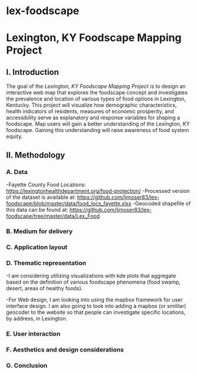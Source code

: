 # lex-foodscape
# Lexington, KY Foodscape Mapping Project

## I. Introduction
The goal of the *Lexington, KY Foodscape Mapping Project* is to design an interactive web map that explores the foodscape concept and investigates the prevalence and location of various types of food options in Lexington, Kentucky. This project will visualize how demographic characteristics, health indicators of residents, measures of economic prosperity, and accessibility serve as explanatory and response variables for shaping a foodscape. Map users will gain a better understanding of the Lexington, KY foodscape. Gaining this understanding will raise awareness of food system equity. 

## II. Methodology

### A. Data
-Fayette County Food Locations: https://lexingtonhealthdepartment.org/food-protection/ 
-Processed version of the dataset is available at: https://github.com/ljmoser83/lex-foodscape/blob/master/data/food_locs_fayette.xlsx
-Geocoded shapefile of this data can be found at: https://github.com/ljmoser83/lex-foodscape/tree/master/data/Lex_Food 

### B. Medium for delivery

### C. Application layout

### D. Thematic representation
-I am considering utilizing visualizations with kde plots that aggregate based on the definition of various foodscape phenomena (food swamp, desert, areas of healthy foods).

-For Web design, I am looking into using the mapbox framework for user interface design. I am also going to look into adding a mapbox (or smililar) geocoder to the website so that people can investigate specific locations, by address, in Lexington.

### E. User interaction

### F. Aesthetics and design considerations

### G. Conclusion
